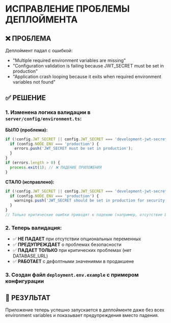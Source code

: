 # ИСПРАВЛЕНИЕ ПРОБЛЕМЫ ДЕПЛОЙМЕНТА

## ❌ ПРОБЛЕМА
Деплоймент падал с ошибкой:
- "Multiple required environment variables are missing"
- "Configuration validation is failing because JWT_SECRET must be set in production"
- "Application crash looping because it exits when required environment variables not found"

## ✅ РЕШЕНИЕ

### 1. Изменена логика валидации в `server/config/environment.ts`:

**БЫЛО (проблема):**
```javascript
if (!config.JWT_SECRET || config.JWT_SECRET === 'development-jwt-secret-change-in-production') {
  if (config.NODE_ENV === 'production') {
    errors.push('JWT_SECRET must be set in production');
  }
}
if (errors.length > 0) {
  process.exit(1); // ❌ ПАДЕНИЕ ПРИЛОЖЕНИЯ
}
```

**СТАЛО (исправлено):**
```javascript
if (!config.JWT_SECRET || config.JWT_SECRET === 'development-jwt-secret-change-in-production') {
  if (config.NODE_ENV === 'production') {
    warnings.push('JWT_SECRET should be set in production for security');
  }
}
// Только критические ошибки приводят к падению (например, отсутствие DATABASE_URL)
```

### 2. Теперь валидация:
- ✅ **НЕ ПАДАЕТ** при отсутствии опциональных переменных
- ✅ **ПРЕДУПРЕЖДАЕТ** о проблемах безопасности  
- ✅ **ПАДАЕТ ТОЛЬКО** при критических проблемах (нет DATABASE_URL)
- ✅ **РАБОТАЕТ** с дефолтными значениями в продакшене

### 3. Создан файл `deployment.env.example` с примером конфигурации

## 🚀 РЕЗУЛЬТАТ
Приложение теперь успешно запускается в деплойменте даже без всех environment variables и показывает предупреждения вместо падения.
